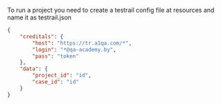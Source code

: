 To run a project you need to create a testrail config file at resources and name it as testrail.json
```json
{   
    "creditals": {  
        "host": "https://tr.a1qa.com/*",     
        "login": "*@qa-academy.by",   
        "pass": "token"   
    },     
    "data": {   
        "project_id": "id",  
        "case_id": "id"   
    }   
}    
```
